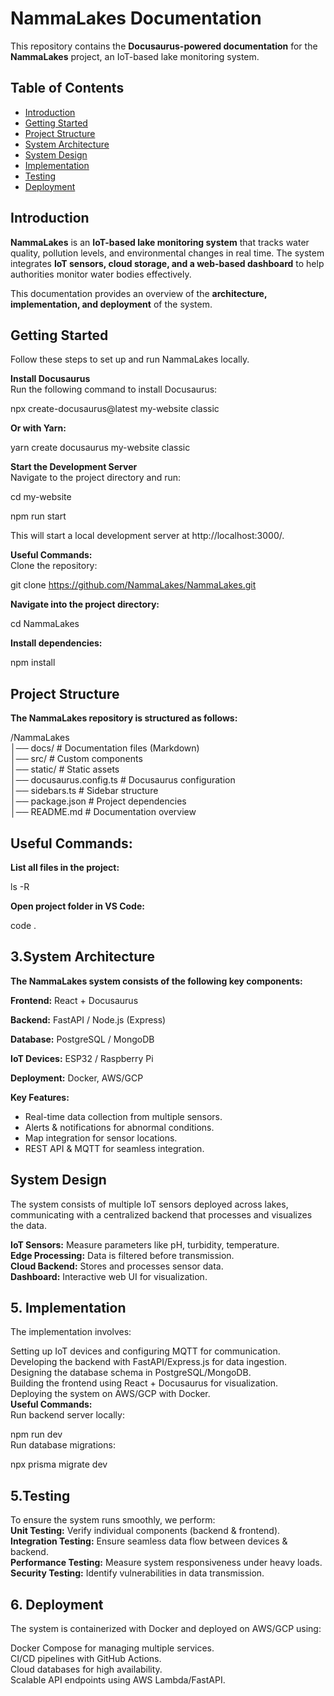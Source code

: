 # NammaLakes Documentation  

This repository contains the **Docusaurus-powered documentation** for the **NammaLakes** project, an IoT-based lake monitoring system.  

## Table of Contents  
- [Introduction](#introduction)  
- [Getting Started](#getting-started)  
- [Project Structure](#project-structure)  
- [System Architecture](#system-architecture)  
- [System Design](#system-design)  
- [Implementation](#implementation)  
- [Testing](#testing)  
- [Deployment](#deployment)  

## Introduction  

**NammaLakes** is an **IoT-based lake monitoring system** that tracks water quality, pollution levels, and environmental changes in real time. The system integrates **IoT sensors, cloud storage, and a web-based dashboard** to help authorities monitor water bodies effectively.  

This documentation provides an overview of the **architecture, implementation, and deployment** of the system.  

## Getting Started
Follow these steps to set up and run NammaLakes locally.  

 **Install Docusaurus**  
Run the following command to install Docusaurus:  

npx create-docusaurus@latest my-website classic  

**Or with Yarn:**  

yarn create docusaurus my-website classic  

 **Start the Development Server**  
Navigate to the project directory and run:  

cd my-website  

npm run start  

This will start a local development server at http://localhost:3000/.  

**Useful Commands:**  
Clone the repository:  

git clone https://github.com/NammaLakes/NammaLakes.git  

**Navigate into the project directory:**  

cd NammaLakes  

**Install dependencies:**  

npm install  

## Project Structure

**The NammaLakes repository is structured as follows:**  


/NammaLakes  
│── docs/                    # Documentation files (Markdown)  
│── src/                     # Custom components  
│── static/                  # Static assets  
│── docusaurus.config.ts      # Docusaurus configuration  
│── sidebars.ts               # Sidebar structure  
│── package.json              # Project dependencies  
│── README.md                 # Documentation overview  
## Useful Commands:  

**List all files in the project:**  

ls -R  

**Open project folder in VS Code:**  

code .  

## 3.System Architecture  
**The NammaLakes system consists of the following key components:**  

**Frontend:** React + Docusaurus  

**Backend:** FastAPI / Node.js (Express)  

**Database:** PostgreSQL / MongoDB  

**IoT Devices:** ESP32 / Raspberry Pi  

**Deployment:** Docker, AWS/GCP  

**Key Features:**  
- Real-time data collection from multiple sensors.  
- Alerts & notifications for abnormal conditions.  
- Map integration for sensor locations.  
- REST API & MQTT for seamless integration.  

 ##  System Design  
The system consists of multiple IoT sensors deployed across lakes, communicating with a centralized backend that processes and visualizes the data.  

**IoT Sensors:** Measure parameters like pH, turbidity, temperature.  
**Edge Processing:** Data is filtered before transmission.  
**Cloud Backend:** Stores and processes sensor data.  
**Dashboard:** Interactive web UI for visualization.  

## 5. Implementation  
The implementation involves:  

Setting up IoT devices and configuring MQTT for communication.  
Developing the backend with FastAPI/Express.js for data ingestion.  
Designing the database schema in PostgreSQL/MongoDB.  
Building the frontend using React + Docusaurus for visualization.  
Deploying the system on AWS/GCP with Docker.  
**Useful Commands:**  
Run backend server locally:  

npm run dev  
Run database migrations:  

npx prisma migrate dev  


## 5.Testing  
To ensure the system runs smoothly, we perform:  
**Unit Testing:** Verify individual components (backend & frontend).  
**Integration Testing:** Ensure seamless data flow between devices & backend.  
**Performance Testing:** Measure system responsiveness under heavy loads.    
**Security Testing:** Identify vulnerabilities in data transmission.  

## 6. Deployment  
The system is containerized with Docker and deployed on AWS/GCP using:  

Docker Compose for managing multiple services.  
CI/CD pipelines with GitHub Actions.  
Cloud databases for high availability.  
Scalable API endpoints using AWS Lambda/FastAPI.  